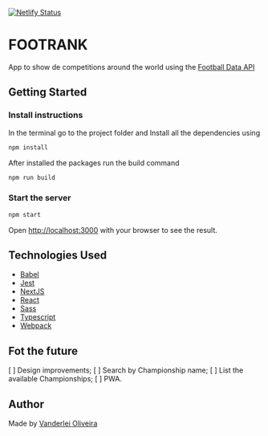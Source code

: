 [![Netlify Status](https://api.netlify.com/api/v1/badges/cb8db771-9359-4379-b33e-6ae2437974c6/deploy-status)](https://app.netlify.com/sites/footrank/deploys)

# FOOTRANK

App to show de competitions around the world using the [Football Data API](https://www.football-data.org/)

## Getting Started

### Install instructions

In the terminal go to the project folder and Install all the dependencies using

```bash
npm install
```

After installed the packages run the build command

```bash
npm run build
```

### Start the server

```bash
npm start
```

Open [http://localhost:3000](http://localhost:3000) with your browser to see the result.

## Technologies Used

* [Babel](https://babeljs.io/)
* [Jest](https://jestjs.io/)
* [NextJS](https://nextjs.org/)
* [React](https://reactjs.org/)
* [Sass](https://sass-lang.com/)
* [Typescript](https://www.typescriptlang.org/)
* [Webpack](https://webpack.js.org/)

## Fot the future

[ ] Design improvements;
[ ] Search by Championship name;
[ ] List the available Championships;
[ ] PWA.

## Author

Made by [Vanderlei Oliveira](https://oliverdx.com.br)